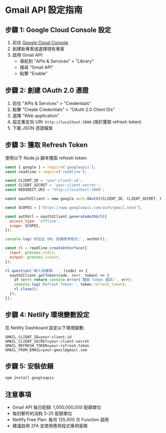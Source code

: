 # Gmail API 設定指南

## 步驟 1: Google Cloud Console 設定

1. 前往 [Google Cloud Console](https://console.cloud.google.com/)
2. 創建新專案或選擇現有專案
3. 啟用 Gmail API:
   - 導航到 "APIs & Services" > "Library"
   - 搜尋 "Gmail API"
   - 點擊 "Enable"

## 步驟 2: 創建 OAuth 2.0 憑證

1. 前往 "APIs & Services" > "Credentials"
2. 點擊 "Create Credentials" > "OAuth 2.0 Client IDs"
3. 選擇 "Web application"
4. 設定重定向 URI: `http://localhost:3000` (用於獲取 refresh token)
5. 下載 JSON 憑證檔案

## 步驟 3: 獲取 Refresh Token

使用以下 Node.js 腳本獲取 refresh token:

```javascript
const { google } = require('googleapis');
const readline = require('readline');

const CLIENT_ID = 'your-client-id';
const CLIENT_SECRET = 'your-client-secret';
const REDIRECT_URI = 'http://localhost:3000';

const oauth2Client = new google.auth.OAuth2(CLIENT_ID, CLIENT_SECRET, REDIRECT_URI);

const SCOPES = ['https://www.googleapis.com/auth/gmail.send'];

const authUrl = oauth2Client.generateAuthUrl({
  access_type: 'offline',
  scope: SCOPES,
});

console.log('前往此 URL 授權應用程式:', authUrl);

const rl = readline.createInterface({
  input: process.stdin,
  output: process.stdout,
});

rl.question('輸入授權碼: ', (code) => {
  oauth2Client.getToken(code, (err, token) => {
    if (err) return console.error('獲取 token 錯誤:', err);
    console.log('Refresh Token:', token.refresh_token);
    rl.close();
  });
});
```

## 步驟 4: Netlify 環境變數設定

在 Netlify Dashboard 設定以下環境變數:

```
GMAIL_CLIENT_ID=your-client-id
GMAIL_CLIENT_SECRET=your-client-secret
GMAIL_REFRESH_TOKEN=your-refresh-token
GMAIL_FROM_EMAIL=your-gmail@gmail.com
```

## 步驟 5: 安裝依賴

```bash
npm install googleapis
```

## 注意事項

- Gmail API 每日配額: 1,000,000,000 配額單位
- 每封郵件約消耗 5-25 配額單位
- Netlify Free Plan: 每月 125,000 次 Function 調用
- 建議啟用 2FA 並使用應用程式專用密碼
